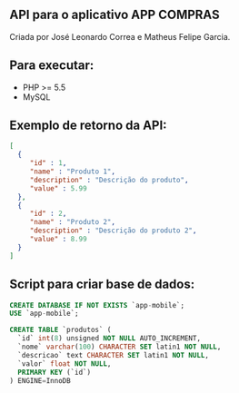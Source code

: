 ## API para o aplicativo APP COMPRAS

Criada por José Leonardo Correa e Matheus Felipe Garcia.

## Para executar:
* PHP >= 5.5
* MySQL

## Exemplo de retorno da API:
```json
[
  {
     "id" : 1,
     "name" : "Produto 1",
     "description" : "Descrição do produto",
     "value" : 5.99
  },
  {
     "id" : 2,
     "name" : "Produto 2",
     "description" : "Descrição do produto 2",
     "value" : 8.99
  }
]
```

## Script para criar base de dados:
```sql
CREATE DATABASE IF NOT EXISTS `app-mobile`;
USE `app-mobile`;

CREATE TABLE `produtos` (
  `id` int(8) unsigned NOT NULL AUTO_INCREMENT,
  `nome` varchar(100) CHARACTER SET latin1 NOT NULL,
  `descricao` text CHARACTER SET latin1 NOT NULL,
  `valor` float NOT NULL,
  PRIMARY KEY (`id`)
) ENGINE=InnoDB
```
